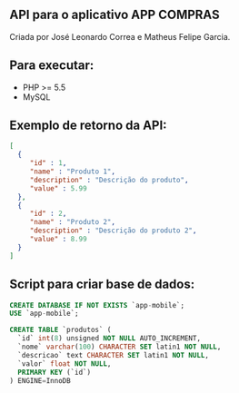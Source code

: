 ## API para o aplicativo APP COMPRAS

Criada por José Leonardo Correa e Matheus Felipe Garcia.

## Para executar:
* PHP >= 5.5
* MySQL

## Exemplo de retorno da API:
```json
[
  {
     "id" : 1,
     "name" : "Produto 1",
     "description" : "Descrição do produto",
     "value" : 5.99
  },
  {
     "id" : 2,
     "name" : "Produto 2",
     "description" : "Descrição do produto 2",
     "value" : 8.99
  }
]
```

## Script para criar base de dados:
```sql
CREATE DATABASE IF NOT EXISTS `app-mobile`;
USE `app-mobile`;

CREATE TABLE `produtos` (
  `id` int(8) unsigned NOT NULL AUTO_INCREMENT,
  `nome` varchar(100) CHARACTER SET latin1 NOT NULL,
  `descricao` text CHARACTER SET latin1 NOT NULL,
  `valor` float NOT NULL,
  PRIMARY KEY (`id`)
) ENGINE=InnoDB
```
